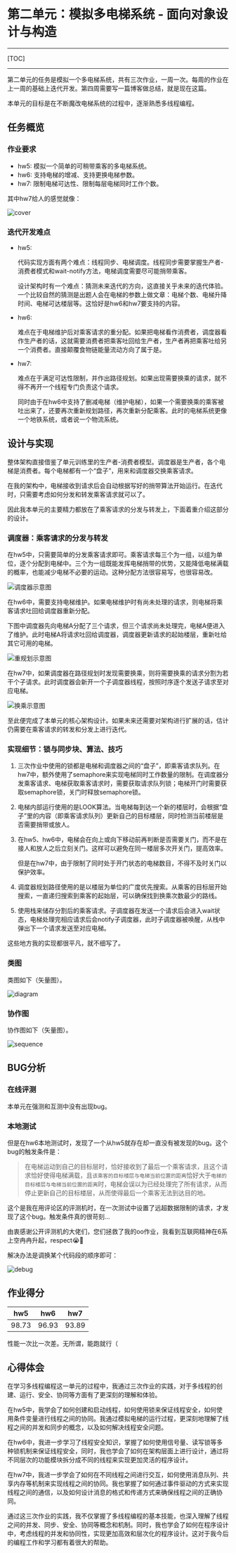 # 第二单元：模拟多电梯系统 - 面向对象设计与构造

---

[TOC]

---

第二单元的任务是模拟一个多电梯系统，共有三次作业，一周一次。每周的作业在上一周的基础上迭代开发。第四周需要写一篇博客做总结，就是现在这篇。

本单元的目标是在不断魔改电梯系统的过程中，逐渐熟悉多线程编程。

## 任务概览

### 作业要求

- hw5: 模拟一个简单的可稍带乘客的多电梯系统。
- hw6: 支持电梯的增减、支持更换电梯参数。
- hw7: 限制电梯可达性、限制每层电梯同时工作个数。

其中hw7给人的感觉就像：

![cover](unit2/cover.png)

### 迭代开发难点

- hw5: 

  代码实现方面有两个难点：线程同步、电梯调度。线程同步需要掌握生产者-消费者模式和wait-notify方法，电梯调度需要尽可能捎带乘客。

  设计架构时有一个难点：猜测未来迭代的方向，这直接关乎未来的迭代体验。一个比较自然的猜测是出题人会在电梯的参数上做文章：电梯个数、电梯升降时间、电梯可达楼层等。这恰好是hw6和hw7要支持的内容。

- hw6: 

  难点在于电梯维护后对乘客请求的重分配。如果把电梯看作消费者，调度器看作生产者的话，这就需要消费者把乘客吐回给生产者，生产者再把乘客吐给另一个消费者。直接颠覆食物链能量流动方向了属于是。

- hw7:

  难点在于满足可达性限制，并作出路径规划。如果出现需要换乘的请求，就不得不再开一个线程专门负责这个请求。

  同时由于在hw6中支持了删减电梯（维护电梯），如果一个需要换乘的乘客被吐出来了，还要再次重新规划路径，再次重新分配乘客。此时的电梯系统更像一个地铁系统，或者说一个物流系统。


## 设计与实现

整体架构直接借鉴了单元训练里的生产者-消费者模型。调度器是生产者，各个电梯是消费者。每个电梯都有一个“盘子”，用来和调度器交换乘客请求。

在我的架构中，电梯接收到请求后会自动根据写好的捎带算法开始运行。在迭代时，只需要考虑如何分发和转发乘客请求就可以了。

因此我本单元的主要精力都放在了乘客请求的分发与转发上，下面着重介绍这部分的设计。

### 调度器：乘客请求的分发与转发

在hw5中，只需要简单的分发乘客请求即可。乘客请求每三个为一组，以组为单位，逐个分配到电梯中。三个为一组既能发挥电梯捎带的优势，又能降低电梯满载的概率，也能减少电梯不必要的运动。这种分配方法很容易写，也很容易改。

![调度器示意图](unit2/调度器示意图.gif)

在hw6中，需要支持电梯维护。如果电梯维护时有尚未处理的请求，则电梯将乘客请求吐回给调度器重新分配。

下图中调度器先向电梯A分配了三个请求，但三个请求尚未处理完，电梯A便进入了维护。此时电梯A将请求吐回给调度器，调度器更新请求的起始楼层，重新吐给其它可用的电梯。

![重规划示意图](unit2/重规划示意图.gif)

在hw7中，如果调度器在路径规划时发现需要换乘，则将需要换乘的请求分割为若干个子请求。此时调度器会新开一个子调度器线程，按照时序逐个发送子请求至对应电梯。

![换乘示意图](unit2/换乘示意图.gif)

至此便完成了本单元的核心架构设计。如果未来还需要对架构进行扩展的话，估计仍需要在乘客请求的转发和分发上进行迭代。

### 实现细节：锁与同步块、算法、技巧

1. 三次作业中使用的锁都是电梯和调度器之间的“盘子”，即乘客请求队列。在hw7中，额外使用了semaphore来实现电梯同时工作数量的限制。在调度器分发乘客请求、电梯获取乘客请求时，需要获取请求队列锁；电梯开门时需要获取semaphore锁，关门时释放semaphore锁。

1. 电梯内部运行使用的是LOOK算法。当电梯每到达一个新的楼层时，会根据“盘子”里的内容（即乘客请求队列）更新自己的目标楼层，同时检测当前楼层是否需要捎带或放人。

2. 在hw5、hw6中，电梯会在向上或向下移动前再判断是否需要关门，而不是在接人和放人之后立刻关门。这样可以避免在同一楼层多次开关门，提高效率。

   但是在hw7中，由于限制了同时处于开门状态的电梯数目，不得不及时关门以保护效率。

3. 调度器规划路径使用的是以楼层为单位的广度优先搜索。从乘客的目标层开始搜索，一直递归搜索到乘客的起始层，可以确保找到换乘次数最少的路线。

4. 使用栈来储存分割后的乘客请求。子调度器在发送一个请求后会进入wait状态，电梯处理完相应请求后会notify子调度器，此时子调度器被唤醒，从栈中弹出下一个请求发送至对应电梯。

这些地方我的实现都很平凡，就不细写了。

### 类图

类图如下（矢量图）。

![diagram](unit2/diagram.svg)

### 协作图

协作图如下（矢量图）。

![sequence](unit2/sequence.svg)

## BUG分析

### 在线评测

本单元在强测和互测中没有出现bug。

### 本地测试

但是在hw6本地测试时，发现了一个从hw5就存在却一直没有被发现的bug。这个bug的触发条件是：

> 在电梯运动到自己的目标层时，恰好接收到了最后一个乘客请求，且这个请求恰好使得电梯满载，且`该乘客的目标楼层与电梯当前位置的距离`恰好大于`电梯的目标楼层与电梯当前位置的距离`时，电梯会误以为已经处理完了所有请求，从而停止更新自己的目标楼层，从而使得最后一个乘客无法到达目的地。

这个是我在用评论区的评测机时，在一次测试中设置了远超数据限制的请求，才发现了这个bug。触发条件真的很苛刻...

由衷感谢公开评测机的大佬们，您们拯救了我的oo作业，我看到互联网精神在6系上空冉冉升起，respect😭🙏

解决办法是调换某个代码段的顺序即可：

![debug](unit2/debug.png)

## 作业得分

|  hw5  |  hw6  |  hw7  |
| :---: | :---: | :---: |
| 98.73 | 96.93 | 93.89 |

性能一次比一次差。无所谓，能跑就行（

## 心得体会

在学习多线程编程这一单元的过程中，我通过三次作业的实践，对于多线程的创建、运行、安全、协同等方面有了更深刻的理解和体验。

在hw5中，我学会了如何创建和启动线程，如何使用锁来保证线程安全，如何使用条件变量进行线程之间的协同。我通过模拟电梯的运行过程，更深刻地理解了线程之间的并发和同步的概念，以及如何解决线程安全问题。

在hw6中，我进一步学习了线程安全知识，掌握了如何使用信号量、读写锁等多种锁机制来保证线程安全，同时，我也学会了如何在架构层面上进行设计，通过将不同层次的功能模块拆分成不同的线程来实现更加灵活的程序设计。

在hw7中，我进一步学会了如何在不同线程之间进行交互，如何使用消息队列、共享内存等机制来实现线程之间的协同。我也掌握了如何通过事件驱动的方式来实现线程之间的通信，以及如何设计消息的格式和传递方式来确保线程之间的正确协同。

通过这三次作业的实践，我不仅掌握了多线程编程的基本技能，也深入理解了线程之间的并发、同步、安全、协同等概念和机制。同时，我也学会了如何在程序设计中，考虑线程的并发和协同性，实现更加高效和层次化的程序设计。这对于我今后的编程工作和学习都有着很大的帮助。

